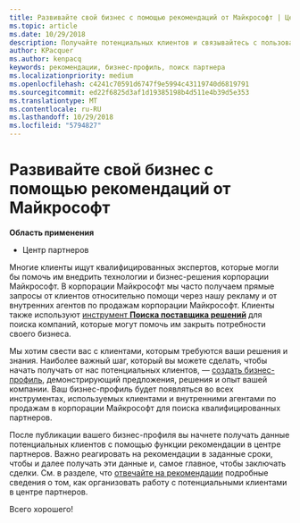 ```yaml
---
title: Развивайте свой бизнес с помощью рекомендаций от Майкрософт | Центр партнеров
ms.topic: article
ms.date: 10/29/2018
description: Получайте потенциальных клиентов и связывайтесь с пользователями, которым нужна помощь в реализации продуктов и решений Майкрософт.
author: KPacquer
ms.author: kenpacq
keywords: рекомендации, бизнес-профиль, поиск партнера
ms.localizationpriority: medium
ms.openlocfilehash: c4241c70591d6747f9e5994c43119740d6819791
ms.sourcegitcommit: ed22f6825d3af1d19385198b4d511e4b39d5e353
ms.translationtype: MT
ms.contentlocale: ru-RU
ms.lasthandoff: 10/29/2018
ms.locfileid: "5794827"
---
```

<!-- FWLink:  https://go.microsoft.com/fwlink/?linkid=849775 (top of page) -->

# <a name="grow-your-business-with-referrals-from-microsoft"></a>Развивайте свой бизнес с помощью рекомендаций от Майкрософт

**Область применения**

-  Центр партнеров

Многие клиенты ищут квалифицированных экспертов, которые могли бы помочь им внедрить технологии и бизнес-решения корпорации Майкрософт. В корпорации Майкрософт мы часто получаем прямые запросы от клиентов относительно помощи через нашу рекламу и от внутренних агентов по продажам корпорации Майкрософт. Клиенты также используют [инструмент **Поиска поставщика решений**](https://www.microsoft.com/solution-providers/search) для поиска компаний, которые могут помочь им закрыть потребности своего бизнеса. 

Мы хотим свести вас с клиентами, которым требуются ваши решения и знания. Наиболее важный шаг, который вы можете сделать, чтобы начать получать от нас потенциальных клиентов, — [создать бизнес-профиль](create-a-marketing-profile.md), демонстрирующий предложения, решения и опыт вашей компании. Ваш бизнес-профиль будет появляться во всех инструментах, используемых клиентами и внутренними агентами по продажам в корпорации Майкрософт для поиска квалифицированных партнеров. 

 После публикации вашего бизнес-профиля вы начнете получать данные потенциальных клиентов с помощью функции рекомендации в центре партнеров. Важно реагировать на рекомендации в заданные сроки, чтобы и далее получать эти данные и, самое главное, чтобы заключать сделки. См. в разделе, что [отвечайте на рекомендации](responding-to-referrals.md) подробные сведения о том, как организовать работу с потенциальными клиентами в центре партнеров.  

Всего хорошего!

<!-- 
*  [Analyze your business profile](analyze-your-marketing-profile.md) Regularly review and optimize your business profile to make sure you’re getting in front of your target customers.
-->

